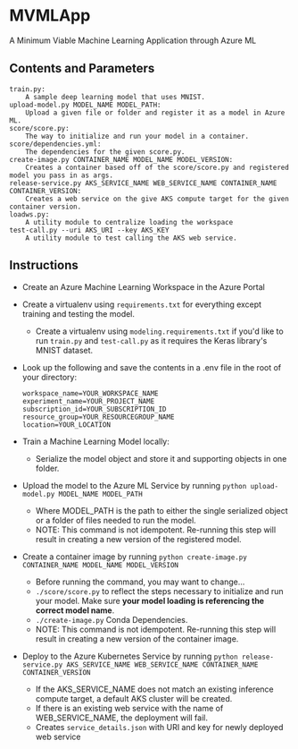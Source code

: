 # MVMLApp
A Minimum Viable Machine Learning Application through Azure ML

## Contents and Parameters

    train.py: 
        A sample deep learning model that uses MNIST.
    upload-model.py MODEL_NAME MODEL_PATH: 
        Upload a given file or folder and register it as a model in Azure ML.
    score/score.py: 
        The way to initialize and run your model in a container.
    score/dependencies.yml: 
        The dependencies for the given score.py.
    create-image.py CONTAINER_NAME MODEL_NAME MODEL_VERSION: 
        Creates a container based off of the score/score.py and registered model you pass in as args.
    release-service.py AKS_SERVICE_NAME WEB_SERVICE_NAME CONTAINER_NAME CONTAINER_VERSION:
        Creates a web service on the give AKS compute target for the given container version.
    loadws.py: 
        A utility module to centralize loading the workspace
    test-call.py --uri AKS_URI --key AKS_KEY
        A utility module to test calling the AKS web service.



## Instructions

* Create an Azure Machine Learning Workspace in the Azure Portal
* Create a virtualenv using `requirements.txt` for everything except training and testing the model.
  * Create a virtualenv using `modeling.requirements.txt` if you'd like to run `train.py` and `test-call.py` as it requires the Keras library's MNIST dataset.
* Look up the following and save the contents in a .env file in the root of your directory:

      workspace_name=YOUR_WORKSPACE_NAME
      experiment_name=YOUR_PROJECT_NAME
      subscription_id=YOUR_SUBSCRIPTION_ID
      resource_group=YOUR_RESOURCEGROUP_NAME
      location=YOUR_LOCATION

* Train a Machine Learning Model locally:
  * Serialize the model object and store it and supporting objects in one folder.
* Upload the model to the Azure ML Service by running `python upload-model.py MODEL_NAME MODEL_PATH`
  * Where MODEL_PATH is the path to either the single serialized object or a folder of files needed to run the model.
  * NOTE: This command is not idempotent.  Re-running this step will result in creating a new version of the registered model.
* Create a container image by running `python create-image.py CONTAINER_NAME MODEL_NAME MODEL_VERSION`
  * Before running the command, you may want to change...
  * `./score/score.py` to reflect the steps necessary to initialize and run your model.  Make sure **your model loading is referencing the correct model name**.
  * `./create-image.py` Conda Dependencies.
  * NOTE: This command is not idempotent.  Re-running this step will result in creating a new version of the container image.
* Deploy to the Azure Kubernetes Service by running `python release-service.py AKS_SERVICE_NAME WEB_SERVICE_NAME CONTAINER_NAME CONTAINER_VERSION`
  * If the AKS_SERVICE_NAME does not match an existing inference compute target, a default AKS cluster will be created.
  * If there is an existing web service with the name of WEB_SERVICE_NAME, the deployment will fail.
  * Creates `service_details.json` with URI and key for newly deployed web service